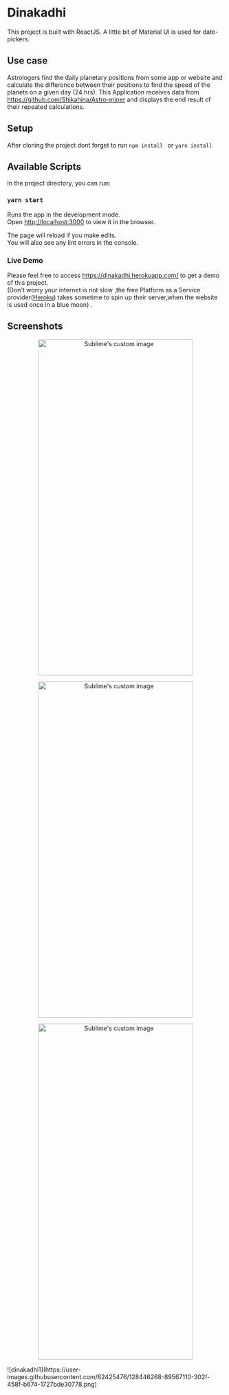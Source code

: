 # Dinakadhi

This project is built with ReactJS. A little bit of Material UI is used for date-pickers.

## Use case

Astrologers find the daily planetary positions from some app or website and calculate the difference between their positions to find the speed of the planets on a given day (24 hrs). 
This Application receives data from https://github.com/Shikahina/Astro-miner and displays the end result of their repeated calculations.

## Setup
After cloning the project dont forget to run `npm install ` or `yarn install`

## Available Scripts

In the project directory, you can run:

### `yarn start`

Runs the app in the development mode.\
Open [http://localhost:3000](http://localhost:3000) to view it in the browser.

The page will reload if you make edits.\
You will also see any lint errors in the console.

### Live Demo
Please feel free to access https://dinakadhi.herokuapp.com/ to get a demo of this project. \
(Don't worry your internet is not slow ,the free Platform as a Service provider([Heroku](https://www.heroku.com/)) takes sometime to spin up their server,when the website is used once in a blue moon) .

## Screenshots

<p align="center">
  <img src="https://user-images.githubusercontent.com/62425476/128445368-a25dac2e-18c1-4d2b-b0e5-92c2e19dccd7.png?raw=true" width="360" height="780" alt="Sublime's custom image"/>
<p align="center">
  <img src="https://user-images.githubusercontent.com/62425476/128445390-9489880a-1c89-4a1f-bb70-2d5a43246015.png?raw=true" width="360" height="780" alt="Sublime's custom image"/>
<p align="center">
  <img src="https://user-images.githubusercontent.com/62425476/128445441-1f4b6eed-5219-4cd3-925d-377259fff2cb.png?raw=true" width="360" height="780" alt="Sublime's custom image"/>
</p>
![dinakadhi1](https://user-images.githubusercontent.com/62425476/128446268-89567110-302f-458f-b674-1727bde30778.png)


